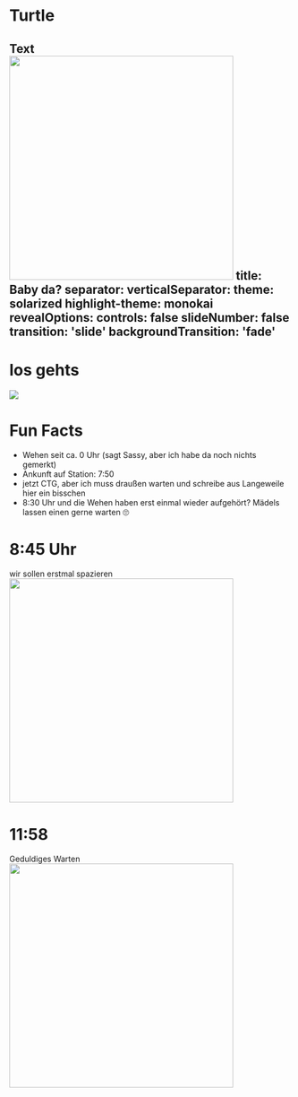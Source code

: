 <!--s-->
# Turtle
Text
<br />
<img src="" width="400px"/>
title: Baby da?
separator: <!--s-->
verticalSeparator: <!--v-->
theme: solarized
highlight-theme: monokai
revealOptions:
  controls: false
  slideNumber: false
  transition: 'slide'
  backgroundTransition: 'fade'
---

# los gehts
![](https://i.giphy.com/AazbFyRAiYlry.webp)

<!--s-->
# Fun Facts

* Wehen seit ca. 0 Uhr (sagt Sassy, aber ich habe da noch nichts gemerkt)
* Ankunft auf Station: 7:50
* jetzt CTG, aber ich muss draußen warten und schreibe aus Langeweile hier ein bisschen
* 8:30 Uhr und die Wehen haben erst einmal wieder aufgehört? Mädels lassen einen gerne warten 🙄

<!--s-->
# 8:45 Uhr

wir sollen erstmal spazieren
<br />
<img src="https://lh3.googleusercontent.com/pw/ABLVV86md-yfjELvJQ0bSuuAllnQevykfFGlyCbQm5FaHYIWvmSuMQsGRIoHiz-z8fc8s2A6rmc4VyGwkx5DnbIBbO2e7lBOH8evSWZSUcJ-eDl1DBmAIdbXxG4Ty6vKAV3Ko2IZMdX1MJM6LIYYy8elDgxuqg=w1080-h810-s-no-gm" width="400px"/>

<!--s-->
# 11:58
Geduldiges Warten
<br />
<img src="https://lh3.googleusercontent.com/pw/ABLVV85MHfpw-4NJeA4ggTE6oEbMlXZGyAtPixvwtSpzIBVPv2zNrrmiRvw0Thd7RMUasxBqGznRr1i3ZITwAhB4gzVP1D3O-GmOV0C0SMpfCGHg_VdkKzejsHdSaVoDhMy7NM7JGjXVhYfzjShlTzyz7lujJQ=w1080-h810-s-no-gm" width="400px"/>